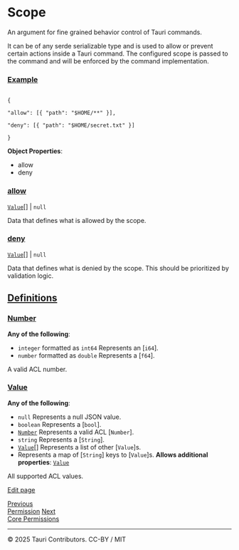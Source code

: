 # Scope

An argument for fine grained behavior control of Tauri commands.

It can be of any serde serializable type and is used to allow or prevent certain actions inside a Tauri command.
The configured scope is passed to the command and will be enforced by the command implementation.

### [Example](#example)

```

{

"allow": [{ "path": "$HOME/**" }],

"deny": [{ "path": "$HOME/secret.txt" }]

}

```

**Object Properties**:

* allow
* deny

### [allow](#allow)

[`Value`](#value)[] | `null`

Data that defines what is allowed by the scope.

### [deny](#deny)

[`Value`](#value)[] | `null`

Data that defines what is denied by the scope. This should be prioritized by validation logic.

## [Definitions](#definitions)

### [Number](#number)

**Any of the following**:

* `integer` formatted as `int64` Represents an [`i64`].
* `number` formatted as `double` Represents a [`f64`].

A valid ACL number.

### [Value](#value)

**Any of the following**:

* `null` Represents a null JSON value.
* `boolean` Represents a [`bool`].
* [`Number`](#number) Represents a valid ACL [`Number`].
* `string` Represents a [`String`].
* [`Value`](#value)[] Represents a list of other [`Value`]s.
* Represents a map of [`String`] keys to [`Value`]s. **Allows additional properties**: [`Value`](#value)

All supported ACL values.

[Edit page](https://github.com/tauri-apps/tauri-docs/edit/v2/src/content/docs/reference/acl/scope.md)

[Previous   
 Permission](permission.md)   [Next   
 Core Permissions](core-permissions.md)

 

---

© 2025 Tauri Contributors. CC-BY / MIT